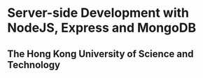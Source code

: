 # Server-side Development with NodeJS, Express and MongoDB
## The Hong Kong University of Science and Technology